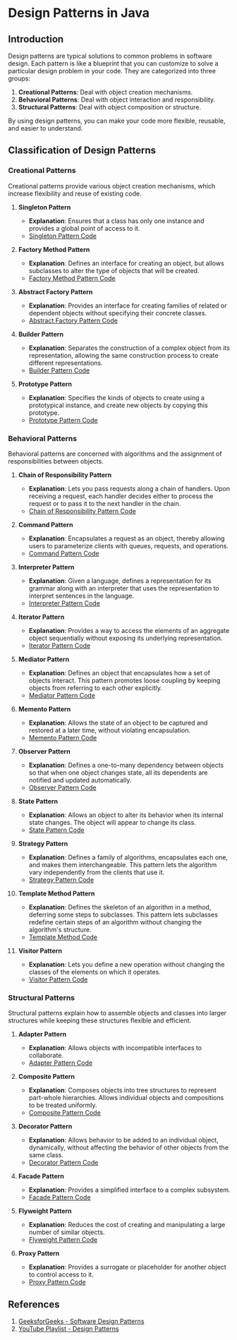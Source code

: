 # Design Patterns in Java

## Introduction

Design patterns are typical solutions to common problems in software design. Each pattern is like a blueprint that you can customize to solve a particular design problem in your code. They are categorized into three groups:

1. **Creational Patterns**: Deal with object creation mechanisms.
2. **Behavioral Patterns**: Deal with object interaction and responsibility.
3. **Structural Patterns**: Deal with object composition or structure.

By using design patterns, you can make your code more flexible, reusable, and easier to understand.

## Classification of Design Patterns

### Creational Patterns

Creational patterns provide various object creation mechanisms, which increase flexibility and reuse of existing code.

1. **Singleton Pattern**
    - **Explanation**: Ensures that a class has only one instance and provides a global point of access to it.
    - [Singleton Pattern Code](link-to-singleton-code)
  
2. **Factory Method Pattern**
    - **Explanation**: Defines an interface for creating an object, but allows subclasses to alter the type of objects that will be created.
    - [Factory Method Pattern Code](link-to-factory-method-code)

3. **Abstract Factory Pattern**
    - **Explanation**: Provides an interface for creating families of related or dependent objects without specifying their concrete classes.
    - [Abstract Factory Pattern Code](https://github.com/zeyadsalah22/Design-Patterns/blob/main/Creational%20Design%20Patterns/src/Abstract_Factory.java)

4. **Builder Pattern**
    - **Explanation**: Separates the construction of a complex object from its representation, allowing the same construction process to create different representations.
    - [Builder Pattern Code](link-to-builder-pattern-code)

5. **Prototype Pattern**
    - **Explanation**: Specifies the kinds of objects to create using a prototypical instance, and create new objects by copying this prototype.
    - [Prototype Pattern Code](link-to-prototype-pattern-code)

### Behavioral Patterns

Behavioral patterns are concerned with algorithms and the assignment of responsibilities between objects.

1. **Chain of Responsibility Pattern**
    - **Explanation**: Lets you pass requests along a chain of handlers. Upon receiving a request, each handler decides either to process the request or to pass it to the next handler in the chain.
    - [Chain of Responsibility Pattern Code](link-to-chain-of-responsibility-pattern-code)
    
2. **Command Pattern**
    - **Explanation**: Encapsulates a request as an object, thereby allowing users to parameterize clients with queues, requests, and operations.
    - [Command Pattern Code](link-to-command-pattern-code)
    
3. **Interpreter Pattern**
    - **Explanation**: Given a language, defines a representation for its grammar along with an interpreter that uses the representation to interpret sentences in the language.
    - [Interpreter Pattern Code](link-to-interpreter-pattern-code)
    
4. **Iterator Pattern**
    - **Explanation**: Provides a way to access the elements of an aggregate object sequentially without exposing its underlying representation.
    - [Iterator Pattern Code](link-to-iterator-pattern-code)
    
5. **Mediator Pattern**
    - **Explanation**: Defines an object that encapsulates how a set of objects interact. This pattern promotes loose coupling by keeping objects from referring to each other explicitly.
    - [Mediator Pattern Code](link-to-mediator-pattern-code)
    
6. **Memento Pattern**
    - **Explanation**: Allows the state of an object to be captured and restored at a later time, without violating encapsulation.
    - [Memento Pattern Code](link-to-memento-pattern-code)
    
7. **Observer Pattern**
    - **Explanation**: Defines a one-to-many dependency between objects so that when one object changes state, all its dependents are notified and updated automatically.
    - [Observer Pattern Code](link-to-observer-pattern-code)
    
8. **State Pattern**
    - **Explanation**: Allows an object to alter its behavior when its internal state changes. The object will appear to change its class.
    - [State Pattern Code](link-to-state-pattern-code)
    
9. **Strategy Pattern**
    - **Explanation**: Defines a family of algorithms, encapsulates each one, and makes them interchangeable. This pattern lets the algorithm vary independently from the clients that use it.
    - [Strategy Pattern Code](link-to-strategy-pattern-code)
    
10. **Template Method Pattern**
    - **Explanation**: Defines the skeleton of an algorithm in a method, deferring some steps to subclasses. This pattern lets subclasses redefine certain steps of an algorithm without changing the algorithm's structure.
    - [Template Method Code](link-to-template-method-code)
    
11. **Visitor Pattern**
    - **Explanation**: Lets you define a new operation without changing the classes of the elements on which it operates.
    - [Visitor Pattern Code](link-to-visitor-pattern-code)

### Structural Patterns

Structural patterns explain how to assemble objects and classes into larger structures while keeping these structures flexible and efficient.

1. **Adapter Pattern**
    - **Explanation**: Allows objects with incompatible interfaces to collaborate.
    - [Adapter Pattern Code](link-to-adapter-pattern-code)
    
2. **Composite Pattern**
    - **Explanation**: Composes objects into tree structures to represent part-whole hierarchies. Allows individual objects and compositions to be treated uniformly.
    - [Composite Pattern Code](link-to-composite-pattern-code)
    
3. **Decorator Pattern**
    - **Explanation**: Allows behavior to be added to an individual object, dynamically, without affecting the behavior of other objects from the same class.
    - [Decorator Pattern Code](link-to-decorator-pattern-code)
    
4. **Facade Pattern**
    - **Explanation**: Provides a simplified interface to a complex subsystem.
    - [Facade Pattern Code](link-to-facade-pattern-code)
    
5. **Flyweight Pattern**
    - **Explanation**: Reduces the cost of creating and manipulating a large number of similar objects.
    - [Flyweight Pattern Code](link-to-flyweight-pattern-code)
    
6. **Proxy Pattern**
    - **Explanation**: Provides a surrogate or placeholder for another object to control access to it.
    - [Proxy Pattern Code](link-to-proxy-pattern-code)

## References

1. [GeeksforGeeks - Software Design Patterns](https://www.geeksforgeeks.org/software-design-patterns/)
2. [YouTube Playlist - Design Patterns](https://youtube.com/playlist?list=PLlsmxlJgn1HJpa28yHzkBmUY-Ty71ZUGc&si=-O4aAbHaeI5LxWLA)
